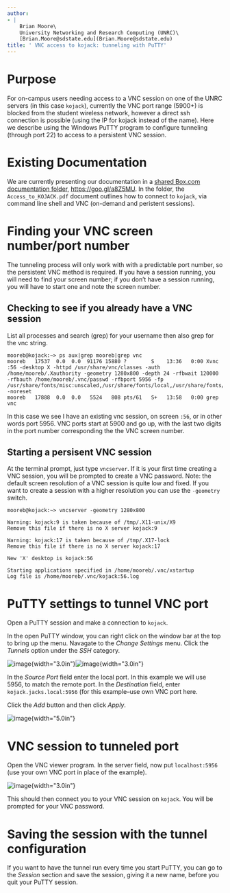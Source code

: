```yaml
---
author:
- |
    Brian Moore\
    University Networking and Research Computing (UNRC)\
    [Brian.Moore@sdstate.edu](Brian.Moore@sdstate.edu)
title: ' VNC access to kojack: tunneling with PuTTY'
---
```


Purpose
=======

For on-campus users needing access to a VNC session on one of the UNRC
servers (in this case `kojack`), currently the VNC port range (5900+) is
blocked from the student wireless network, however a direct ssh
connection is possible (using the IP for kojack instead of the name).
Here we describe using the Windows PuTTY program to configure tunneling
(through port 22) to access to a persistent VNC session.

Existing Documentation
======================

We are currently presenting our documentation in a [shared Box.com
documentation
folder](https://sdsu.box.com/s/aet477q974ad872vz4v7v24jq5vxer6u),
<https://goo.gl/a8Z5MU>. In the folder, the `Access_to_KOJACK.pdf`
document outlines how to connect to `kojack`, via command line shell and
VNC (on-demand and peristent sessions).

Finding your VNC screen number/port number
==========================================

The tunneling process will only work with with a predictable port
number, so the persistent VNC method is required. If you have a session
running, you will need to find your screen number; if you don’t have a
session running, you will have to start one and note the screen number.

Checking to see if you already have a VNC session
-------------------------------------------------

List all processes and search (grep) for your username then also grep
for the vnc string.

``` {frame="single"}
mooreb@kojack:~> ps aux|grep mooreb|grep vnc
mooreb   17537  0.0  0.0  91176 15880 ?        S    13:36   0:00 Xvnc :56 -desktop X -httpd /usr/share/vnc/classes -auth /home/mooreb/.Xauthority -geometry 1280x800 -depth 24 -rfbwait 120000 -rfbauth /home/mooreb/.vnc/passwd -rfbport 5956 -fp /usr/share/fonts/misc:unscaled,/usr/share/fonts/local,/usr/share/fonts/75dpi:unscaled,/usr/share/fonts/100dpi:unscaled,/usr/share/fonts/Type1,/usr/share/fonts/URW,/usr/share/fonts/Speedo,/usr/share/fonts/truetype,/usr/share/fonts/uni,/usr/share/fonts/CID -noreset
mooreb   17888  0.0  0.0   5524   808 pts/61   S+   13:58   0:00 grep vnc
```

In this case we see I have an existing vnc session, on screen `:56`, or
in other words port 5956. VNC ports start at 5900 and go up, with the
last two digits in the port number corresponding the the VNC screen
number.

Starting a persisent VNC session
--------------------------------

At the terminal prompt, just type `vncserver`. If it is your first time
creating a VNC session, you will be prompted to create a VNC password.
Note: the default screen resolution of a VNC session is quite low and
fixed. If you want to create a session with a higher resolution you can
use the `-geometry` switch.

``` {.console}
mooreb@kojack:~> vncserver -geometry 1280x800

Warning: kojack:9 is taken because of /tmp/.X11-unix/X9
Remove this file if there is no X server kojack:9

Warning: kojack:17 is taken because of /tmp/.X17-lock
Remove this file if there is no X server kojack:17

New 'X' desktop is kojack:56

Starting applications specified in /home/mooreb/.vnc/xstartup
Log file is /home/mooreb/.vnc/kojack:56.log
```

PuTTY settings to tunnel VNC port
=================================

Open a PuTTY session and make a connection to `kojack`.

In the open PuTTY window, you can right click on the window bar at the
top to bring up the menu. Navagate to the *Change Settings* menu. Click
the *Tunnels* option under the *SSH* category.

![image](putty_change_settings){width="3.0in"}![image](putty_tunnels_settings){width="3.0in"}

In the *Source Port* field enter the local port. In this example we will
use 5956, to match the remote port. In the *Destination* field, enter
`kojack.jacks.local:5956` (for this example–use own VNC port here.

Click the *Add* button and then click *Apply*.

![image](putty_tunnels_with_entries){width="5.0in"}

VNC session to tunneled port
============================

Open the VNC viewer program. In the server field, now put
`localhost:5956` (use your own VNC port in place of the example).

![image](vnc_localhost){width="3.0in"}

This should then connect you to your VNC session on `kojack`. You will
be prompted for your VNC password.

Saving the session with the tunnel configuration
================================================

If you want to have the tunnel run every time you start PuTTY, you can
go to the *Session* section and save the session, giving it a new name,
before you quit your PuTTY session.
